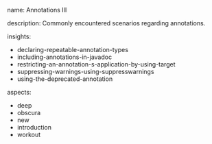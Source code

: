 name: Annotations III

description: Commonly encountered scenarios regarding annotations.

insights:
  - declaring-repeatable-annotation-types
  - including-annotations-in-javadoc
  - restricting-an-annotation-s-application-by-using-target
  - suppressing-warnings-using-suppresswarnings
  - using-the-deprecated-annotation

aspects:
  - deep
  - obscura
  - new
  - introduction
  - workout
